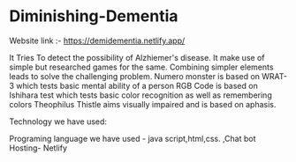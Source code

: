 # Diminishing-Dementia 

Website link :- https://demidementia.netlify.app/

It Tries To detect the possibility of Alzhiemer's disease. It make use of simple but researched games for the same.
Combining simpler elements leads to solve the challenging problem.
Numero monster is based on WRAT-3 which tests basic mental ability of a person
RGB Code is based on Ishihara test which tests basic color recognition as well as remembering colors
Theophilus Thistle aims visually impaired and is based on aphasis.

Technology we have used:

Programing language we have used - java script,html,css.
,Chat bot
Hosting- Netlify



